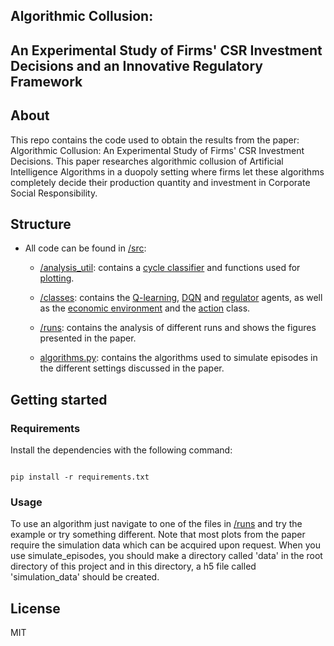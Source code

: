 ## Algorithmic Collusion: 
## An Experimental Study of Firms' CSR Investment Decisions and an Innovative Regulatory Framework

## About
This repo contains the code used to obtain the results from the paper: Algorithmic Collusion: An Experimental Study of Firms' CSR Investment Decisions. This paper researches algorithmic collusion of Artificial Intelligence Algorithms in a duopoly setting where firms let these algorithms completely decide their production quantity and investment in Corporate Social Responsibility.

## Structure

* All code can be found in [/src](src):

  * [/analysis_util](src/analysis_util): contains a [cycle classifier](src/analysis_util/cylcle_classifier.py) and functions used for [plotting](src/analysis_util/visualize.py).

  * [/classes](src/classes): contains the [Q-learning](src/classes/Qlearning.py), [DQN](src/classes/DQN.py) and [regulator](src/classes/regulator.py) agents, as well as the [economic environment](src/classes/environment.py) and the [action](src/classes/action.py) class.

  * [/runs](src/runs): contains the analysis of different runs and shows the figures presented in the paper.

  * [algorithms.py](src/algorithms.py): contains the algorithms used to simulate episodes in the different settings discussed in the paper.


## Getting started
### Requirements

Install the dependencies with the following command:

```

pip install -r requirements.txt

```

### Usage
To use an algorithm just navigate to one of the files in [/runs](src/runs) and try the example or try something different. Note that most plots from the paper require the simulation data which can be acquired upon request. When you use simulate_episodes, you should make a directory called 'data' in the root directory of this project and in this directory, a h5 file called 'simulation_data' should be created.

## License
MIT   